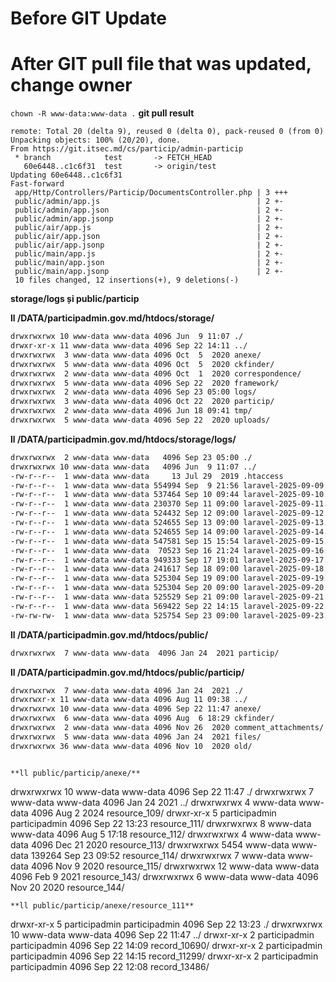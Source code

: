 # Before GIT Update

# After GIT pull file that was updated, change owner 
`chown -R www-data:www-data .`
**git pull result** 
```
remote: Total 20 (delta 9), reused 0 (delta 0), pack-reused 0 (from 0)
Unpacking objects: 100% (20/20), done.
From https://git.itsec.md/cs/particip/admin-particip
 * branch            test       -> FETCH_HEAD
   60e6448..c1c6f31  test       -> origin/test
Updating 60e6448..c1c6f31
Fast-forward
 app/Http/Controllers/Particip/DocumentsController.php | 3 +++
 public/admin/app.js                                   | 2 +-
 public/admin/app.json                                 | 2 +-
 public/admin/app.jsonp                                | 2 +-
 public/air/app.js                                     | 2 +-
 public/air/app.json                                   | 2 +-
 public/air/app.jsonp                                  | 2 +-
 public/main/app.js                                    | 2 +-
 public/main/app.json                                  | 2 +-
 public/main/app.jsonp                                 | 2 +-
 10 files changed, 12 insertions(+), 9 deletions(-)
 ```


**storage/logs și  public/particip**

**ll /DATA/participadmin.gov.md/htdocs/storage/**
```sh
drwxrwxrwx 10 www-data www-data 4096 Jun  9 11:07 ./
drwxr-xr-x 11 www-data www-data 4096 Sep 22 14:11 ../
drwxrwxrwx  3 www-data www-data 4096 Oct  5  2020 anexe/
drwxrwxrwx  5 www-data www-data 4096 Oct  5  2020 ckfinder/
drwxrwxrwx  2 www-data www-data 4096 Oct  1  2020 correspondence/
drwxrwxrwx  5 www-data www-data 4096 Sep 22  2020 framework/
drwxrwxrwx  2 www-data www-data 4096 Sep 23 05:00 logs/
drwxrwxrwx  3 www-data www-data 4096 Oct 22  2020 particip/
drwxrwxrwx  2 www-data www-data 4096 Jun 18 09:41 tmp/
drwxrwxrwx  5 www-data www-data 4096 Sep 22  2020 uploads/
```

**ll /DATA/participadmin.gov.md/htdocs/storage/logs/**
```sh
drwxrwxrwx  2 www-data www-data   4096 Sep 23 05:00 ./
drwxrwxrwx 10 www-data www-data   4096 Jun  9 11:07 ../
-rw-r--r--  1 www-data www-data     13 Jul 29  2019 .htaccess
-rw-r--r--  1 www-data www-data 554994 Sep  9 21:56 laravel-2025-09-09.log
-rw-r--r--  1 www-data www-data 537464 Sep 10 09:44 laravel-2025-09-10.log
-rw-r--r--  1 www-data www-data 230370 Sep 11 09:00 laravel-2025-09-11.log
-rw-r--r--  1 www-data www-data 524432 Sep 12 09:00 laravel-2025-09-12.log
-rw-r--r--  1 www-data www-data 524655 Sep 13 09:00 laravel-2025-09-13.log
-rw-r--r--  1 www-data www-data 524655 Sep 14 09:00 laravel-2025-09-14.log
-rw-r--r--  1 www-data www-data 547581 Sep 15 15:54 laravel-2025-09-15.log
-rw-r--r--  1 www-data www-data  70523 Sep 16 21:24 laravel-2025-09-16.log
-rw-r--r--  1 www-data www-data 949333 Sep 17 19:01 laravel-2025-09-17.log
-rw-r--r--  1 www-data www-data 241617 Sep 18 09:00 laravel-2025-09-18.log
-rw-r--r--  1 www-data www-data 525304 Sep 19 09:00 laravel-2025-09-19.log
-rw-r--r--  1 www-data www-data 525304 Sep 20 09:00 laravel-2025-09-20.log
-rw-r--r--  1 www-data www-data 525529 Sep 21 09:00 laravel-2025-09-21.log
-rw-r--r--  1 www-data www-data 569422 Sep 22 14:15 laravel-2025-09-22.log
-rw-rw-rw-  1 www-data www-data 525754 Sep 23 09:00 laravel-2025-09-23.log
```

**ll /DATA/participadmin.gov.md/htdocs/public/**
```sh
drwxrwxrwx  7 www-data www-data  4096 Jan 24  2021 particip/
```


**ll /DATA/participadmin.gov.md/htdocs/public/particip/**
```sh
drwxrwxrwx  7 www-data www-data 4096 Jan 24  2021 ./
drwxrwxr-x 11 www-data www-data 4096 Aug 11 09:38 ../
drwxrwxrwx 10 www-data www-data 4096 Sep 22 11:47 anexe/
drwxrwxrwx  6 www-data www-data 4096 Aug  6 18:29 ckfinder/
drwxrwxrwx  2 www-data www-data 4096 Nov 26  2020 comment_attachments/
drwxrwxrwx  5 www-data www-data 4096 Jan 24  2021 files/
drwxrwxrwx 36 www-data www-data 4096 Nov 10  2020 old/
```

 ```

**ll public/particip/anexe/**
```
drwxrwxrwx   10 www-data      www-data        4096 Sep 22 11:47 ./
drwxrwxrwx    7 www-data      www-data        4096 Jan 24  2021 ../
drwxrwxrwx    4 www-data      www-data        4096 Aug  2  2024 resource_109/
drwxr-xr-x    5 participadmin participadmin   4096 Sep 22 13:23 resource_111/
drwxrwxrwx    8 www-data      www-data        4096 Aug  5 17:18 resource_112/
drwxrwxrwx    4 www-data      www-data        4096 Dec 21  2020 resource_113/
drwxrwxrwx 5454 www-data      www-data      139264 Sep 23 09:52 resource_114/
drwxrwxrwx    7 www-data      www-data        4096 Nov  9  2020 resource_115/
drwxrwxrwx   12 www-data      www-data        4096 Feb  9  2021 resource_143/
drwxrwxrwx    6 www-data      www-data        4096 Nov 20  2020 resource_144/

```
**ll public/particip/anexe/resource_111**
```
drwxr-xr-x  5 participadmin participadmin 4096 Sep 22 13:23 ./
drwxrwxrwx 10 www-data      www-data      4096 Sep 22 11:47 ../
drwxr-xr-x  2 participadmin participadmin 4096 Sep 22 14:09 record_10690/
drwxr-xr-x  2 participadmin participadmin 4096 Sep 22 14:15 record_11299/
drwxr-xr-x  2 participadmin participadmin 4096 Sep 22 12:08 record_13486/
```